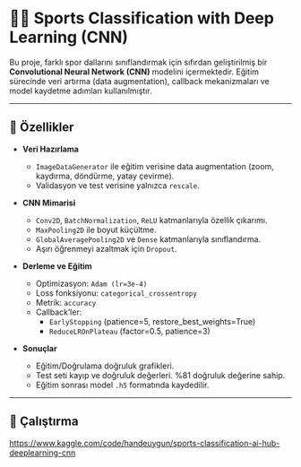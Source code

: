# 🏋️‍♂️ Sports Classification with Deep Learning (CNN)

Bu proje, farklı spor dallarını sınıflandırmak için sıfırdan geliştirilmiş bir **Convolutional Neural Network (CNN)** modelini içermektedir. Eğitim sürecinde veri artırma (data augmentation), callback mekanizmaları ve model kaydetme adımları kullanılmıştır.  

---

## 📌 Özellikler

- **Veri Hazırlama**
  - `ImageDataGenerator` ile eğitim verisine data augmentation (zoom, kaydırma, döndürme, yatay çevirme).
  - Validasyon ve test verisine yalnızca `rescale`.

- **CNN Mimarisi**
  - `Conv2D`, `BatchNormalization`, `ReLU` katmanlarıyla özellik çıkarımı.
  - `MaxPooling2D` ile boyut küçültme.
  - `GlobalAveragePooling2D` ve `Dense` katmanlarıyla sınıflandırma.
  - Aşırı öğrenmeyi azaltmak için `Dropout`.

- **Derleme ve Eğitim**
  - Optimizasyon: `Adam (lr=3e-4)`
  - Loss fonksiyonu: `categorical_crossentropy`
  - Metrik: `accuracy`
  - Callback’ler:
    - `EarlyStopping` (patience=5, restore_best_weights=True)
    - `ReduceLROnPlateau` (factor=0.5, patience=3)

- **Sonuçlar**
  - Eğitim/Doğrulama doğruluk grafikleri.
  - Test seti kayıp ve doğruluk değerleri. %81 doğruluk değerine sahip.
  - Eğitim sonrası model `.h5` formatında kaydedilir.

---

## 🚀 Çalıştırma

https://www.kaggle.com/code/handeuygun/sports-classification-ai-hub-deeplearning-cnn

